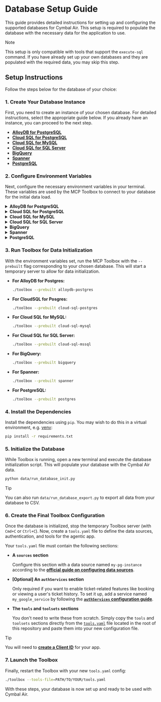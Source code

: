 # Database Setup Guide

This guide provides detailed instructions for setting up and configuring the
supported databases for Cymbal Air. This setup is required to populate the
database with the necessary data for the application to use.

> [!NOTE]
> This setup is only compatible with tools that support the `execute-sql`
> command. If you have already set up your own databases and they are populated
> with the required data, you may skip this step.

## Setup Instructions

Follow the steps below for the database of your choice:

### **1. Create Your Database Instance**

First, you need to create an instance of your chosen database. For detailed
instructions, select the appropriate guide below. If you already have an
instance, you can proceed to the next step.

* **[AlloyDB for PostgreSQL](https://cloud.google.com/alloydb/docs/quickstart)**
* **[Cloud SQL for PostgreSQL](https://cloud.google.com/sql/docs/postgres/quickstart)**
* **[Cloud SQL for MySQL](https://cloud.google.com/sql/docs/mysql/quickstart)**
* **[Cloud SQL for SQL Server](https://cloud.google.com/sql/docs/sqlserver/quickstart)**
* **[BigQuery](https://cloud.google.com/bigquery/docs/quickstarts/load-data-console)**
* **[Spanner](https://cloud.google.com/spanner/docs/quickstart-console)**
* **[PostgreSQL](https://www.postgresql.org/download/)**


### **2. Configure Environment Variables**

Next, configure the necessary environment variables in your terminal. These
variables are used by the MCP Toolbox to connect to your database for the
initial data load.

<details>
<summary><b>AlloyDB for PostgreSQL</b></summary>

```bash
export ALLOYDB_POSTGRES_PROJECT="<PROJECT_ID>"
export ALLOYDB_POSTGRES_REGION="<REGION>"
export ALLOYDB_POSTGRES_CLUSTER="<CLUSTER_NAME>"
export ALLOYDB_POSTGRES_INSTANCE="<INSTANCE_NAME>"
export ALLOYDB_POSTGRES_DATABASE="<DATABASE_NAME>"
export ALLOYDB_POSTGRES_USER="<USERNAME>"
export ALLOYDB_POSTGRES_PASSWORD="<PASSWORD>"
```
</details>
<details>
<summary><b>Cloud SQL for PostgreSQL</b></summary>

```bash
export CLOUD_SQL_POSTGRES_PROJECT="<PROJECT_ID>"
export CLOUD_SQL_POSTGRES_REGION="<REGION>"
export CLOUD_SQL_POSTGRES_INSTANCE="<INSTANCE_ID>"
export CLOUD_SQL_POSTGRES_DATABASE="<DATABASE_NAME>"
export CLOUD_SQL_POSTGRES_USER="<USER_ID>"
export CLOUD_SQL_POSTGRES_PASSWORD="<PASSWORD>"
```
</details>
<details>
<summary><b>Cloud SQL for MySQL</b></summary>

```bash
export CLOUD_SQL_MYSQL_PROJECT="<PROJECT_ID>"
export CLOUD_SQL_MYSQL_REGION="<REGION>"
export CLOUD_SQL_MYSQL_INSTANCE="<INSTANCE_ID>"
export CLOUD_SQL_MYSQL_DATABASE="<DATABASE_NAME>"
export CLOUD_SQL_MYSQL_USER="<USER_ID>"
export CLOUD_SQL_MYSQL_PASSWORD="<PASSWORD>"
```
</details>
<details>
<summary><b>Cloud SQL for SQL Server</b></summary>

```bash
export CLOUD_SQL_MSSQL_PROJECT="<PROJECT_ID>"
export CLOUD_SQL_MSSQL_REGION="<REGION>"
export CLOUD_SQL_MSSQL_INSTANCE="<INSTANCE_ID>"
export CLOUD_SQL_MSSQL_DATABASE="<DATABASE_NAME>"
export CLOUD_SQL_MSSQL_IP_ADDRESS="<IP_ADDRESS>"
export CLOUD_SQL_MSSQL_USER="<USER_ID>"
export CLOUD_SQL_MSSQL_PASSWORD="<PASSWORD>"
```
</details>
<details>
<summary><b>BigQuery</b></summary>

```bash
export BIGQUERY_PROJECT="<PROJECT_ID>"
```
</details>
<details>
<summary><b>Spanner</b></summary>

```bash
export SPANNER_PROJECT="<PROJECT_ID>"
export SPANNER_INSTANCE="<INSTANCE_NAME>"
export SPANNER_DATABASE="<DATABASE_NAME>"
```
</details>
<details>
<summary><b>PostgreSQL</b></summary>

```bash
export POSTGRES_HOST="<HOST>"
export POSTGRES_PORT="<PORT>"
export POSTGRES_DATABASE="<DATABASE_NAME>"
export POSTGRES_USER="<USERNAME>"
export POSTGRES_PASSWORD="<PASSWORD>"
```
</details>

### **3. Run Toolbox for Data Initialization**

With the environment variables set, run the MCP Toolbox with the `--prebuilt`
flag corresponding to your chosen database. This will start a temporary server
to allow for data initialization.

* **For AlloyDB for Postgres:**
  ```bash
  ./toolbox --prebuilt alloydb-postgres
  ```

* **For CloudSQL for Posgres:**
  ```bash
  ./toolbox --prebuilt cloud-sql-postgres
  ```

* **For Cloud SQL for MySQL:**
  ```bash
  ./toolbox --prebuilt cloud-sql-mysql
  ```

* **For Cloud SQL for SQL Server:**
  ```bash
  ./toolbox --prebuilt cloud-sql-mssql
  ```

* **For BigQuery:**
  ```bash
  ./toolbox --prebuilt bigquery
  ```

* **For Spanner:**
  ```bash
  ./toolbox --prebuilt spanner
  ```

* **For PostgreSQL:**
  ```bash
  ./toolbox --prebuilt postgres
  ```

### 4. Install the Dependencies

Install the dependencies using `pip`. You may wish to do this in a virtual
environment, e.g. [venv](https://docs.python.org/3/library/venv.html):

```bash
pip install -r requirements.txt
```

### **5. Initialize the Database**

While Toolbox is running, open a new terminal and execute the database
initialization script. This will populate your database with the Cymbal Air
data.

```bash
python data/run_database_init.py
```

> [!TIP]
> You can also run `data/run_database_export.py` to export all data from your
> database to CSV.

### **6. Create the Final Toolbox Configuration**

Once the database is initialized, stop the temporary Toolbox server (with
`Cmd+C` or `Ctrl+C`). Now, create a `tools.yaml` file to define the data
sources, authentication, and tools for the agentic app.

Your `tools.yaml` file must contain the following sections:

* **A `sources` section**

    Configure this section with a data source named `my-pg-instance` according to
    the **[official guide on configuring data
    sources](https://googleapis.github.io/genai-toolbox/resources/sources/)**.

* **[Optional] An `authServices` section**

    Only required if you want to enable ticket-related features like booking or
    viewing a user's ticket history. To set it up, add a service named
    `my_google_service` by following the **[`authServices` configuration
    guide](https://googleapis.github.io/genai-toolbox/resources/authservices/)**.

* **The `tools` and `toolsets` sections**

    You don't need to write these from scratch. Simply copy the `tools` and
    `toolsets` sections directly from the [`tools.yaml`](../tools.yaml) file located
    in the root of this repository and paste them into your new configuration file.

> [!TIP]
> You will need to **[create a Client
> ID](https://support.google.com/cloud/answer/6158849)** for your app.

### **7. Launch the Toolbox**

Finally, restart the Toolbox with your new `tools.yaml` config:

```bash
./toolbox --tools-file=PATH/TO/YOUR/tools.yaml
```

With these steps, your database is now set up and ready to be used with Cymbal
Air.
